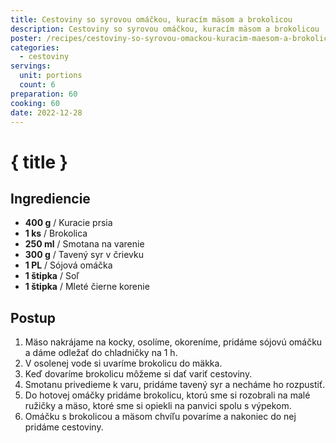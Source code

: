```yaml
---
title: Cestoviny so syrovou omáčkou, kuracím mäsom a brokolicou
description: Cestoviny so syrovou omáčkou, kuracím mäsom a brokolicou
poster: /recipes/cestoviny-so-syrovou-omackou-kuracim-maesom-a-brokolicou/poster.jpg
categories:
  - cestoviny
servings:
  unit: portions
  count: 6
preparation: 60
cooking: 60
date: 2022-12-28
---
```


# { title }

## Ingrediencie

- **400 g** / Kuracie prsia
- **1 ks** / Brokolica
- **250 ml** / Smotana na varenie
- **300 g** / Tavený syr v črievku
- **1 PL** / Sójová omáčka
- **1 štipka** / Soľ
- **1 štipka** / Mleté čierne korenie

## Postup

1. Mäso nakrájame na kocky, osolíme, okoreníme, pridáme sójovú omáčku a dáme odležať do chladničky na 1 h.
2. V osolenej vode si uvaríme brokolicu do mäkka.
3. Keď dovaríme brokolicu môžeme si dať variť cestoviny.
4. Smotanu privedieme k varu, pridáme tavený syr a necháme ho rozpustiť.
5. Do hotovej omáčky pridáme brokolicu, ktorú sme si rozobrali na malé ružičky a mäso, ktoré sme si opiekli na panvici spolu s výpekom.
6. Omáčku s brokolicou a mäsom chvíľu povaríme a nakoniec do nej pridáme cestoviny.
